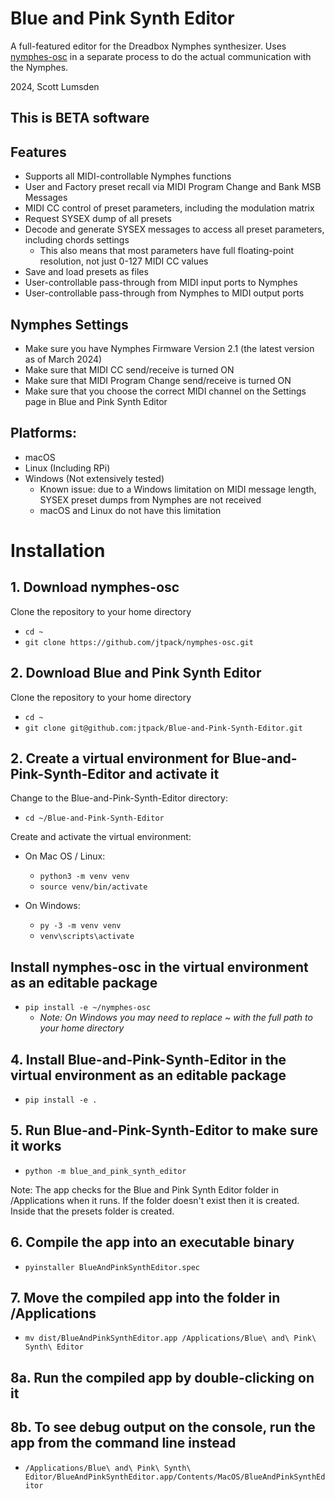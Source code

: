 # Blue and Pink Synth Editor
A full-featured editor for the Dreadbox Nymphes synthesizer. 
Uses [nymphes-osc](https://github.com/jtpack/nymphes-osc) in a separate process to do the actual communication with the Nymphes.

2024, Scott Lumsden

## This is BETA software

## Features

- Supports all MIDI-controllable Nymphes functions
- User and Factory preset recall via MIDI Program Change and Bank MSB Messages
- MIDI CC control of preset parameters, including the modulation matrix
- Request SYSEX dump of all presets
- Decode and generate SYSEX messages to access all preset parameters, including chords settings
  - This also means that most parameters have full floating-point resolution, not just 0-127 MIDI CC values
- Save and load presets as files
- User-controllable pass-through from MIDI input ports to Nymphes
- User-controllable pass-through from Nymphes to MIDI output ports


## Nymphes Settings
- Make sure you have Nymphes Firmware Version 2.1 (the latest version as of March 2024)
- Make sure that MIDI CC send/receive is turned ON
- Make sure that MIDI Program Change send/receive is turned ON
- Make sure that you choose the correct MIDI channel on the Settings page in Blue and Pink Synth Editor


## Platforms:
- macOS
- Linux (Including RPi)
- Windows (Not extensively tested)
  - Known issue: due to a Windows limitation on MIDI message length, SYSEX preset dumps from Nymphes are not received
  - macOS and Linux do not have this limitation

  
# Installation

## 1. Download nymphes-osc

Clone the repository to your home directory
- `cd ~`
- `git clone https://github.com/jtpack/nymphes-osc.git`

## 2. Download Blue and Pink Synth Editor
Clone the repository to your home directory
- `cd ~`
- `git clone git@github.com:jtpack/Blue-and-Pink-Synth-Editor.git`

## 2. Create a virtual environment for Blue-and-Pink-Synth-Editor and activate it
Change to the Blue-and-Pink-Synth-Editor directory:
  - `cd ~/Blue-and-Pink-Synth-Editor`

Create and activate the virtual environment:
- On Mac OS / Linux:
  - `python3 -m venv venv`
  - `source venv/bin/activate`

- On Windows:
  - `py -3 -m venv venv`
  - `venv\scripts\activate`

## Install nymphes-osc in the virtual environment as an editable package
  - `pip install -e ~/nymphes-osc`
    - _Note: On Windows you may need to replace ~ with the full path to your home directory_

## 4. Install Blue-and-Pink-Synth-Editor in the virtual environment as an editable package
- `pip install -e .`

## 5. Run Blue-and-Pink-Synth-Editor to make sure it works
- `python -m blue_and_pink_synth_editor`

Note: The app checks for the Blue and Pink Synth Editor folder in /Applications when it runs. If the folder doesn't exist then it is created. Inside that the presets folder is created.

## 6. Compile the app into an executable binary
- `pyinstaller BlueAndPinkSynthEditor.spec`

## 7. Move the compiled app into the folder in /Applications
- `mv dist/BlueAndPinkSynthEditor.app /Applications/Blue\ and\ Pink\ Synth\ Editor`

## 8a. Run the compiled app by double-clicking on it

## 8b. To see debug output on the console, run the app from the command line instead
- `/Applications/Blue\ and\ Pink\ Synth\ Editor/BlueAndPinkSynthEditor.app/Contents/MacOS/BlueAndPinkSynthEditor`
